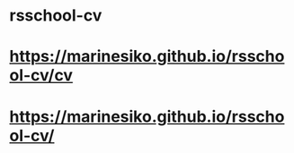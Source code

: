 # rsschool-cv
# https://marinesiko.github.io/rsschool-cv/cv
# https://marinesiko.github.io/rsschool-cv/
